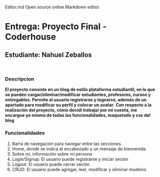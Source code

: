 Editor.md
Open source online Markdown editor.

# Entrega: Proyecto Final - Coderhouse
## Estudiante: Nahuel Zeballos
​
### Descripcion
**El proyecto consiste en un blog de estilo plataforma estudiantil, en la que se pueden cargar/eliminar/modificar estudiantes, profesores, cursos y entregables.
Permite al usuario registrarse y logearse, además de un apartado para modificar su perfil y colocar un avatar.**
**Con respecto a la realización del proyecto, cómo decidi trabajar por mi cuenta, me encargue yo mismo de todas las funcionalidades, maquetado y css del blog**
​
​
### Funcionalidades

1. Barra de navegación para navegar entre las secciones.
2. Home, donde se indica el encabezado y un mensaje de bienvenida
3. Sobre mi, información sobre mi persona
4. Login/Signup: El usuario puede registrarse y iniciar seción
5. Logout: El usuario puede cerrar seción
6. CRUD: El usuario puede agregar, leer, modificar y eliminar modelos


